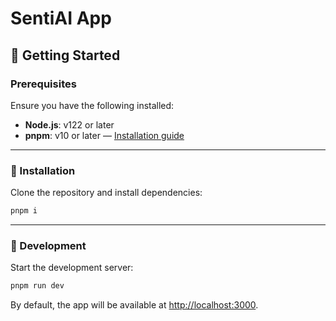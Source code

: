 # SentiAI App

## 🚀 Getting Started

### Prerequisites

Ensure you have the following installed:

- **Node.js**: v122 or later
- **pnpm**: v10 or later — [Installation guide](https://pnpm.io/installation)

---

### 🔧 Installation

Clone the repository and install dependencies:

```bash
pnpm i
```

---

### 🌟 Development

Start the development server:

```bash
pnpm run dev
```

By default, the app will be available at [http://localhost:3000](http://localhost:3000).
